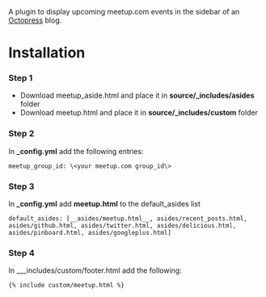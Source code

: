 A plugin to display upcoming meetup.com events in the sidebar of an [Octopress](http://octopress.org) blog.

# Installation
### Step 1
- Download meetup_aside.html and place it in __source/\_includes/asides__ folder
- Download meetup.html and place it in __source/\_includes/custom__ folder

### Step 2
In __\_config.yml__ add the following entries:

    meetup_group_id: \<your meetup.com group_id\>  

### Step 3
In __\_config.yml__ add __meetup.html__ to the default_asides list  

    default_asides: [__asides/meetup.html__, asides/recent_posts.html, asides/github.html, asides/twitter.html, asides/delicious.html, asides/pinboard.html, asides/googleplus.html]

### Step 4

In __\_includes/custom/footer.html add the following:

    {% include custom/meetup.html %}
